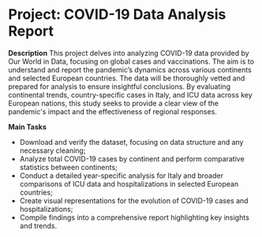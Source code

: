 # Project: COVID-19 Data Analysis Report
**Description**
This project delves into analyzing COVID-19 data provided by Our World in Data, focusing on global cases and vaccinations. The aim is to understand and report the pandemic’s dynamics across various continents and selected European countries. The data will be thoroughly vetted and prepared for analysis to ensure insightful conclusions. By evaluating continental trends, country-specific cases in Italy, and ICU data across key European nations, this study seeks to provide a clear view of the pandemic's impact and the effectiveness of regional responses.

**Main Tasks**
- Download and verify the dataset, focusing on data structure and any necessary cleaning;
- Analyze total COVID-19 cases by continent and perform comparative statistics between continents;
- Conduct a detailed year-specific analysis for Italy and broader comparisons of ICU data and hospitalizations in selected European countries;
- Create visual representations for the evolution of COVID-19 cases and hospitalizations;
- Compile findings into a comprehensive report highlighting key insights and trends.
